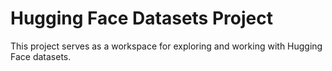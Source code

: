 # Hugging Face Datasets Project

This project serves as a workspace for exploring and working with Hugging Face datasets.
